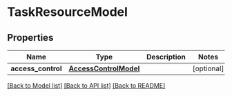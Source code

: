 # TaskResourceModel

## Properties
Name | Type | Description | Notes
------------ | ------------- | ------------- | -------------
**access_control** | [**AccessControlModel**](AccessControlModel.md) |  | [optional] 

[[Back to Model list]](../README.md#documentation-for-models) [[Back to API list]](../README.md#documentation-for-api-endpoints) [[Back to README]](../README.md)


